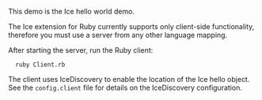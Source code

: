 This demo is the Ice hello world demo.

The Ice extension for Ruby currently supports only client-side
functionality, therefore you must use a server from any other language
mapping.

After starting the server, run the Ruby client:

      ruby Client.rb

The client uses IceDiscovery to enable the location of the Ice hello
object. See the `config.client` file for details on the IceDiscovery
configuration.
